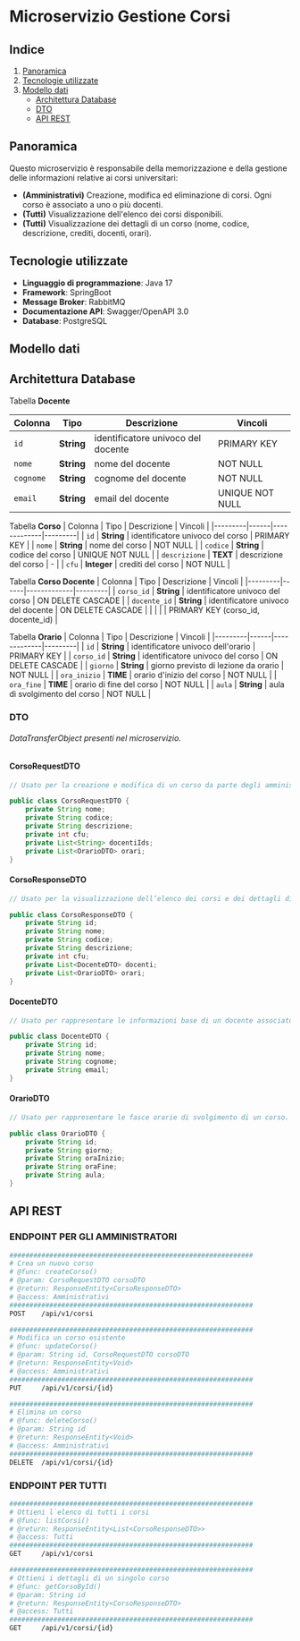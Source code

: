 # **Microservizio Gestione Corsi**

## Indice
1. [Panoramica](#panoramica)
2. [Tecnologie utilizzate](#tecnologie-utilizzate)
3. [Modello dati](#modello-dati)  
    - [Architettura Database](#architettura-database)
    - [DTO](#dto)
    - [API REST](#api-rest)

## Panoramica
Questo microservizio è responsabile della memorizzazione e della gestione delle informazioni relative ai corsi universitari:
- **(Amministrativi)** Creazione, modifica ed eliminazione di corsi. Ogni corso è associato a uno o più docenti.
- **(Tutti)** Visualizzazione dell'elenco dei corsi disponibili.
- **(Tutti)** Visualizzazione dei dettagli di un corso (nome, codice, descrizione, crediti, docenti, orari).

## Tecnologie utilizzate
- **Linguaggio di programmazione**: Java 17
- **Framework**: SpringBoot
- **Message Broker**: RabbitMQ
- **Documentazione API**: Swagger/OpenAPI 3.0
- **Database**: PostgreSQL

## Modello dati

## Architettura Database

Tabella **Docente**

| Colonna | Tipo | Descrizione | Vincoli |
|---------|------|-------------|---------|
| `id` | **String** | identificatore univoco del docente | PRIMARY KEY |
| `nome` | **String** | nome del docente | NOT NULL |
| `cognome` | **String** | cognome del docente | NOT NULL |
| `email` | **String** | email del docente |  UNIQUE NOT NULL |

Tabella **Corso**
| Colonna | Tipo | Descrizione | Vincoli |
|---------|------|-------------|---------|
| `id` | **String** | identificatore univoco del corso | PRIMARY KEY |
| `nome` | **String** | nome del corso | NOT NULL |
| `codice` | **String** | codice del corso | UNIQUE NOT NULL |
| `descrizione` | **TEXT** | descrizione del corso | - |
| `cfu` | **Integer** | crediti del corso | NOT NULL |

Tabella **Corso Docente**
| Colonna | Tipo | Descrizione | Vincoli |
|---------|------|-------------|---------|
| `corso_id` | **String** | identificatore univoco del corso | ON DELETE CASCADE |
| `docente_id` | **String** | identificatore univoco del docente | ON DELETE CASCADE |
| | | | PRIMARY KEY (corso_id, docente_id) |

Tabella **Orario**
| Colonna | Tipo | Descrizione | Vincoli |
|---------|------|-------------|---------|
| `id` | **String** | identificatore univoco dell'orario | PRIMARY KEY |
| `corso_id` | **String** | identificatore univoco del corso | ON DELETE CASCADE |
| `giorno` | **String** | giorno previsto di lezione da orario  | NOT NULL |
| `ora_inizio` | **TIME** | orario d'inizio del corso | NOT NULL |
| `ora_fine` | **TIME** | orario di fine del corso | NOT NULL |
| `aula` | **String** | aula di svolgimento del corso | NOT NULL |

### DTO

###### *DataTransferObject presenti nel microservizio.*

#### CorsoRequestDTO

```java
// Usato per la creazione e modifica di un corso da parte degli amministratori.

public class CorsoRequestDTO {
    private String nome;
    private String codice;
    private String descrizione;
    private int cfu;
    private List<String> docentiIds;
    private List<OrarioDTO> orari;
}
```

#### CorsoResponseDTO

```java
// Usato per la visualizzazione dell’elenco dei corsi e dei dettagli di un singolo corso.

public class CorsoResponseDTO {
    private String id;
    private String nome;
    private String codice;
    private String descrizione;
    private int cfu;
    private List<DocenteDTO> docenti;
    private List<OrarioDTO> orari;
}
```

#### DocenteDTO

```java
// Usato per rappresentare le informazioni base di un docente associato a un corso.

public class DocenteDTO {
    private String id;
    private String nome;
    private String cognome;
    private String email;
}
```

#### OrarioDTO

```java
// Usato per rappresentare le fasce orarie di svolgimento di un corso.

public class OrarioDTO {
    private String id;
    private String giorno;
    private String oraInizio;
    private String oraFine;
    private String aula;
}
```

## API REST

### ENDPOINT PER GLI AMMINISTRATORI

```bash
#############################################################
# Crea un nuovo corso
# @func: createCorso()
# @param: CorsoRequestDTO corsoDTO
# @return: ResponseEntity<CorsoResponseDTO>
# @access: Amministrativi
#############################################################
POST    /api/v1/corsi
```

```bash
#############################################################
# Modifica un corso esistente
# @func: updateCorso()
# @param: String id, CorsoRequestDTO corsoDTO
# @return: ResponseEntity<Void>
# @access: Amministrativi
#############################################################
PUT     /api/v1/corsi/{id}
```

```bash
#############################################################
# Elimina un corso
# @func: deleteCorso()
# @param: String id
# @return: ResponseEntity<Void>
# @access: Amministrativi
#############################################################
DELETE  /api/v1/corsi/{id}
```

### ENDPOINT PER TUTTI

```bash
#############################################################
# Ottieni l`elenco di tutti i corsi
# @func: listCorsi()
# @return: ResponseEntity<List<CorsoResponseDTO>>
# @access: Tutti
#############################################################
GET     /api/v1/corsi
```

```bash
#############################################################
# Ottieni i dettagli di un singolo corso
# @func: getCorsoById()
# @param: String id
# @return: ResponseEntity<CorsoResponseDTO>
# @access: Tutti
#############################################################
GET     /api/v1/corsi/{id}
```
